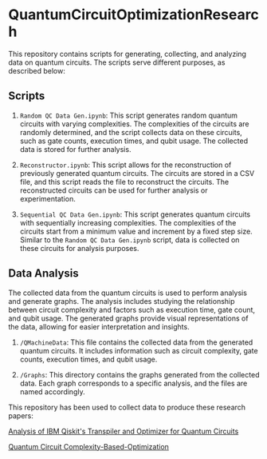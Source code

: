 # QuantumCircuitOptimizationResearch

This repository contains scripts for generating, collecting, and analyzing data on quantum circuits. The scripts serve different purposes, as described below:

## Scripts

1. `Random QC Data Gen.ipynb`: This script generates random quantum circuits with varying complexities. The complexities of the circuits are randomly determined, and the script collects data on these circuits, such as gate counts, execution times, and qubit usage. The collected data is stored for further analysis.

2. `Reconstructor.ipynb`: This script allows for the reconstruction of previously generated quantum circuits. The circuits are stored in a CSV file, and this script reads the file to reconstruct the circuits. The reconstructed circuits can be used for further analysis or experimentation.

3. `Sequential QC Data Gen.ipynb`: This script generates quantum circuits with sequentially increasing complexities. The complexities of the circuits start from a minimum value and increment by a fixed step size. Similar to the `Random QC Data Gen.ipynb` script, data is collected on these circuits for analysis purposes.

## Data Analysis

The collected data from the quantum circuits is used to perform analysis and generate graphs. The analysis includes studying the relationship between circuit complexity and factors such as execution time, gate count, and qubit usage. The generated graphs provide visual representations of the data, allowing for easier interpretation and insights.

1. `/QMachineData`: This file contains the collected data from the generated quantum circuits. It includes information such as circuit complexity, gate counts, execution times, and qubit usage.

2. `/Graphs`: This directory contains the graphs generated from the collected data. Each graph corresponds to a specific analysis, and the files are named accordingly.

This repository has been used to collect data to produce these research papers:

[Analysis of IBM Qiskit's Transpiler and Optimizer for Quantum Circuits](https://widgets.figshare.com/articles/23272724/embed?show_title=1)

[Quantum Circuit Complexity-Based-Optimization](https://widgets.figshare.com/articles/23256344/embed?show_title=1)
